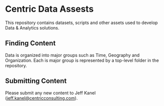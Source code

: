 # Centric Data Assests

This repository contains datasets, scripts and other assets used to develop Data & Analytics solutions.

## Finding Content

Data is organized into major groups such as Time, Geography and Organization.  Each is major group is represented by a top-level folder in the repository.

## Submitting Content

Please submit any new content to Jeff Kanel (jeff.kanel@centricconsulting.com).
